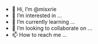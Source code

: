 - 👋 Hi, I’m @misxrie
- 👀 I’m interested in ...
- 🌱 I’m currently learning ...
- 💞️ I’m looking to collaborate on ...
- 📫 How to reach me ...

<!---
misxrie/misxrie is a ✨ special ✨ repository because its `README.md` (this file) appears on your GitHub profile.
You can click the Preview link to take a look at your changes.
--->
